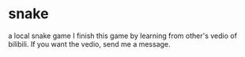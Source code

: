 # snake
a local snake game
I finish this game by learning from other's vedio of bilibili.
If you want the vedio, send me a message.
